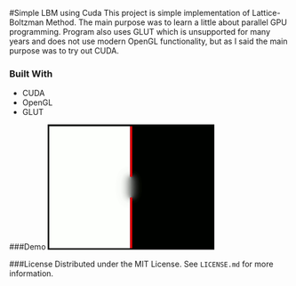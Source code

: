 #Simple LBM using Cuda
This project is simple implementation of Lattice-Boltzman Method. The main purpose was 
to learn a little about parallel GPU programming. Program also uses GLUT which is unsupported for many years and does not use modern OpenGL functionality, but as I said the main purpose was to try out CUDA. 
### Built With
* CUDA
* OpenGL
* GLUT

###Demo
![Alt Text](demo.gif)

###License
Distributed under the MIT License. See <code>LICENSE.md</code> for more information.
